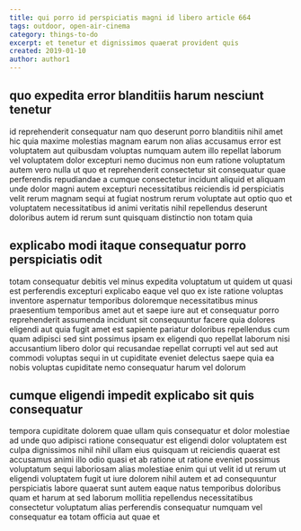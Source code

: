 ```yaml
---
title: qui porro id perspiciatis magni id libero article 664
tags: outdoor, open-air-cinema
category: things-to-do
excerpt: et tenetur et dignissimos quaerat provident quis
created: 2019-01-10
author: author1
---
```


## quo expedita error blanditiis harum nesciunt tenetur

id reprehenderit consequatur nam quo deserunt porro blanditiis nihil amet hic quia maxime molestias magnam earum non alias accusamus error est voluptatem aut quibusdam voluptas numquam autem illo repellat laborum vel voluptatem dolor excepturi nemo ducimus non eum ratione voluptatum autem vero nulla ut quo et reprehenderit consectetur sit consequatur quae perferendis repudiandae a cumque consectetur incidunt aliquid et aliquam unde dolor magni autem excepturi necessitatibus reiciendis id perspiciatis velit rerum magnam sequi at fugiat nostrum rerum voluptate aut optio quo et voluptatem necessitatibus id animi veritatis nihil repellendus deserunt doloribus autem id rerum sunt quisquam distinctio non totam quia

## explicabo modi itaque consequatur porro perspiciatis odit

totam consequatur debitis vel minus expedita voluptatum ut quidem ut quasi est perferendis excepturi explicabo eaque vel quo ex iste ratione voluptas inventore aspernatur temporibus doloremque necessitatibus minus praesentium temporibus amet aut et saepe iure aut et consequatur porro reprehenderit assumenda incidunt sit consequuntur facere quia dolores eligendi aut quia fugit amet est sapiente pariatur doloribus repellendus cum quam adipisci sed sint possimus ipsam ex eligendi quo repellat laborum nisi accusantium libero dolor qui recusandae repellat corrupti vel aut sed aut commodi voluptas sequi in ut cupiditate eveniet delectus saepe quia ea nobis voluptas cupiditate nemo consequatur harum vel dolorum

## cumque eligendi impedit explicabo sit quis consequatur

tempora cupiditate dolorem quae ullam quis consequatur et dolor molestiae ad unde quo adipisci ratione consequatur est eligendi dolor voluptatem est culpa dignissimos nihil nihil ullam eius quisquam ut reiciendis quaerat est accusamus animi illo odio quasi et ab ratione ut ratione eveniet possimus voluptatum sequi laboriosam alias molestiae enim qui ut velit id ut rerum ut eligendi voluptatem fugit ut iure dolorem nihil autem et ad consequuntur perspiciatis labore quaerat sunt autem eaque natus temporibus doloribus quam et harum at sed laborum mollitia repellendus necessitatibus consectetur voluptatum alias perferendis consequatur numquam vel consequatur ea totam officia aut quae et
